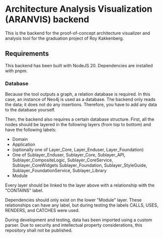 # Architecture Analysis Visualization (ARANVIS) backend

This is the backend for the proof-of-concept architecture
visualizer and analysis tool for the graduation project of Roy Kakkenberg.

## Requirements
This backend has been built with NodeJS 20.
Dependencies are installed with pnpm.

### Database
Because the tool outputs a graph, a relation database is required.
In this case, an instance of Neo4j is used as a database.
The backend only reads the data; it does not do any insertions.
Therefore, you have to add any data to the database yourself.

Then, the backend also requires a certain database structure.
First, all the nodes should be layered in the following layers (from top to bottom) and have the following labels:

- Domain
- Application
- (optionally one of Layer_Core, Layer_Enduser, Layer_Foundation)
- One of Sublayer_Enduser, Sublayer_Core, Sublayer_API, Sublayer_CompositeLogic, Sublayer_CoreService, Sublayer_CoreWidgets
Sublayer_Foundation, Sublayer_StyleGuide, Sublayer_FoundationService, Sublayer_Library
- Module

Every layer should be linked to the layer above with a relationship with the "CONTAINS" label.

Dependencies should only exist on the lower "Module" layer.
These relationships can have any label, but during testing the labels CALLS, USES, RENDERS, and CATCHES were used.

During development and testing, data has been imported using a custom parser.
Due to security and intellectual property considerations, this repository shall not be published. 